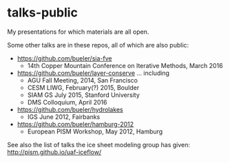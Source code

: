 talks-public
============

My presentations for which materials are all open.

Some other talks are in these repos, all of which are also public:
  * https://github.com/bueler/sia-fve
      * 14th Copper Mountain Conference on Iterative Methods, March 2016
  * https://github.com/bueler/layer-conserve ... including
      * AGU Fall Meeting, 2014, San Francisco
      * CESM LIWG, February(?) 2015, Boulder
      * SIAM GS July 2015, Stanford University
      * DMS Colloquium, April 2016
  * https://github.com/bueler/hydrolakes
      * IGS June 2012, Fairbanks
  * https://github.com/bueler/hamburg-2012
      * European PISM Workshop, May 2012, Hamburg

See also the list of talks the ice sheet modeling group has given: http://pism.github.io/uaf-iceflow/
